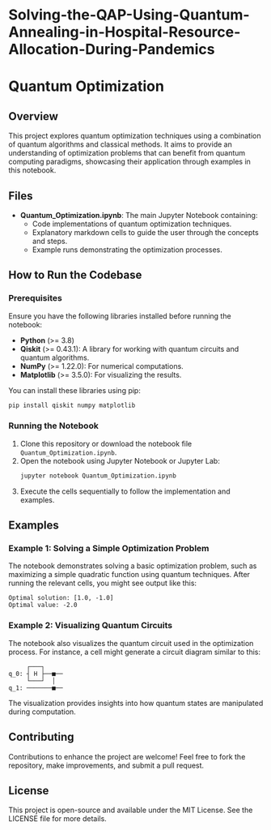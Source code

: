 # Solving-the-QAP-Using-Quantum-Annealing-in-Hospital-Resource-Allocation-During-Pandemics
# Quantum Optimization

## Overview

This project explores quantum optimization techniques using a combination of quantum algorithms and classical methods. It aims to provide an understanding of optimization problems that can benefit from quantum computing paradigms, showcasing their application through examples in this notebook.

## Files

- **Quantum_Optimization.ipynb**: The main Jupyter Notebook containing:
  - Code implementations of quantum optimization techniques.
  - Explanatory markdown cells to guide the user through the concepts and steps.
  - Example runs demonstrating the optimization processes.

## How to Run the Codebase

### Prerequisites
Ensure you have the following libraries installed before running the notebook:

- **Python** (>= 3.8)
- **Qiskit** (>= 0.43.1): A library for working with quantum circuits and quantum algorithms.
- **NumPy** (>= 1.22.0): For numerical computations.
- **Matplotlib** (>= 3.5.0): For visualizing the results.

You can install these libraries using pip:
```bash
pip install qiskit numpy matplotlib
```

### Running the Notebook
1. Clone this repository or download the notebook file `Quantum_Optimization.ipynb`.
2. Open the notebook using Jupyter Notebook or Jupyter Lab:
   ```bash
   jupyter notebook Quantum_Optimization.ipynb
   ```
3. Execute the cells sequentially to follow the implementation and examples.

## Examples

### Example 1: Solving a Simple Optimization Problem
The notebook demonstrates solving a basic optimization problem, such as maximizing a simple quadratic function using quantum techniques. After running the relevant cells, you might see output like this:

```
Optimal solution: [1.0, -1.0]
Optimal value: -2.0
```

### Example 2: Visualizing Quantum Circuits
The notebook also visualizes the quantum circuit used in the optimization process. For instance, a cell might generate a circuit diagram similar to this:

```
     ┌───┐
q_0: ┤ H ├──■──
     └───┘  │
q_1: ───────■──
```

The visualization provides insights into how quantum states are manipulated during computation.

## Contributing
Contributions to enhance the project are welcome! Feel free to fork the repository, make improvements, and submit a pull request.

## License
This project is open-source and available under the MIT License. See the LICENSE file for more details.

